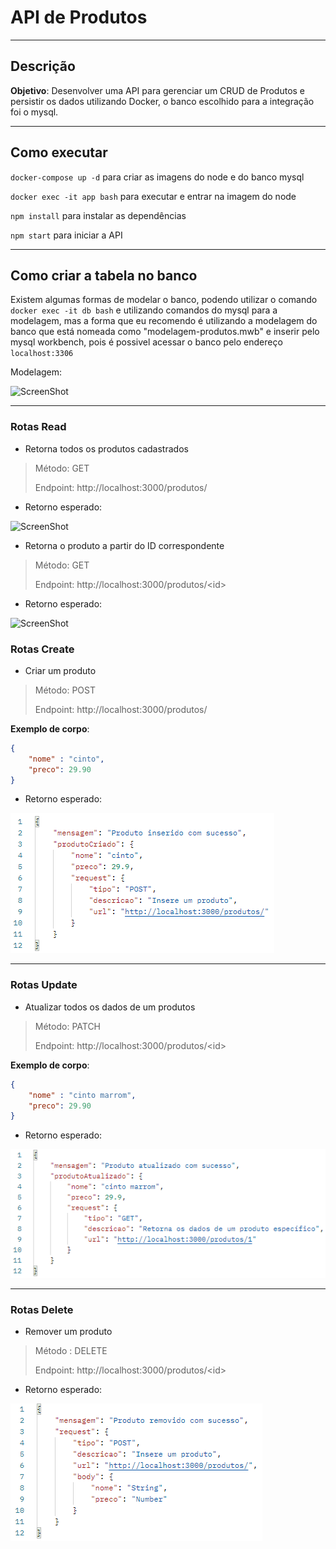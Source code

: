 # API de Produtos
----

## Descrição

**Objetivo**: Desenvolver uma API para gerenciar um CRUD de Produtos e persistir os dados utilizando Docker, o banco escolhido para a integração foi o mysql.

----

## Como executar

```docker-compose up -d``` para criar as imagens do node e do banco mysql

```docker exec -it app bash``` para executar e entrar na imagem do node

```npm install``` para instalar as dependências

```npm start``` para iniciar a API

----

## Como criar a tabela no banco

Existem algumas formas de modelar o banco, podendo utilizar o comando ```docker exec -it db bash``` e utilizando comandos do mysql para a modelagem, mas a forma que eu recomendo é utilizando a modelagem do banco que está nomeada como "modelagem-produtos.mwb" e inserir pelo mysql workbench, pois é possivel acessar o banco pelo endereço ```localhost:3306```

Modelagem:

![ScreenShot](https://github.com/LuizSergioAR/API_produtos/blob/main/imagens/banco.png)

----

### Rotas Read

- Retorna todos os produtos cadastrados

> Método: GET
>
> Endpoint: http://localhost:3000/produtos/

- Retorno esperado:

![ScreenShot](https://github.com/LuizSergioAR/API_produtos/blob/main/imagens/Retorno_get_todos.png)

- Retorna o produto a partir do ID correspondente

> Método: GET
>
> Endpoint: http://localhost:3000/produtos/<id\> 

- Retorno esperado:

![ScreenShot](https://github.com/LuizSergioAR/API_produtos/blob/main/imagens/Retorno_get_um.png)
 
### Rotas Create

- Criar um produto
 
> Método: POST
> 
> Endpoint: http://localhost:3000/produtos/
 
__Exemplo de corpo__:

```json
{
    "nome" : "cinto",
    "preco": 29.90
}
```

- Retorno esperado:

![ScreenShot](https://github.com/LuizSergioAR/API_produtos/blob/main/imagens/Retorno_post.png)

----

### Rotas Update
 
- Atualizar todos os dados de um produtos
 
> Método: PATCH
> 
> Endpoint: http://localhost:3000/produtos/<id\> 
 
__Exemplo de corpo__:

```json
{
    "nome" : "cinto marrom",
    "preco": 29.90
}
```

- Retorno esperado:

![ScreenShot](https://github.com/LuizSergioAR/API_produtos/blob/main/imagens/Retorno_patch.png)
 
----
 
### Rotas Delete
 
- Remover um produto
 
> Método : DELETE
> 
> Endpoint: http://localhost:3000/produtos/<id\>

- Retorno esperado:

![ScreenShot](https://github.com/LuizSergioAR/API_produtos/blob/main/imagens/Retorno_delete.png)
